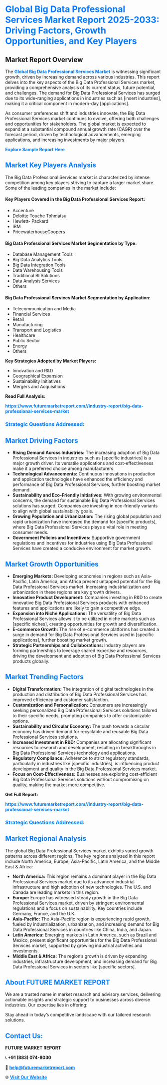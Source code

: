 <h1 style="color: #007BFF;">Global Big Data Professional Services Market Report 2025-2033: Driving Factors, Growth Opportunities, and Key Players</h1>

<section id="overview">
<h2>Market Report Overview</h2>
<p>The <a href="https://www.futuremarketreport.com//industry-report/big-data-professional-services-market" style="color: #007BFF; text-decoration: none;"><strong>Global Big Data Professional Services Market</strong></a> is witnessing significant growth, driven by increasing demand across various industries. This report delves into the key aspects of the Big Data Professional Services market, providing a comprehensive analysis of its current status, future potential, and challenges. The demand for Big Data Professional Services has surged due to its wide-ranging applications in industries such as [insert industries], making it a critical component in modern-day [applications].</p>
<p>As consumer preferences shift and industries innovate, the Big Data Professional Services market continues to evolve, offering both challenges and opportunities for stakeholders. The global market is expected to expand at a substantial compound annual growth rate (CAGR) over the forecast period, driven by technological advancements, emerging applications, and increasing investments by major players.</p>
</section>

<section id="overview">
<p><a href="https://www.futuremarketreport.com//request-sample/reportId=64150" style="color: #007BFF; text-decoration: none;"><strong>Explore Sample Report Here</strong></a></p>
</section>

<section id="key-players">
<h2 style="color: #007BFF;">Market Key Players Analysis</h2>
<p>The Big Data Professional Services market is characterized by intense competition among key players striving to capture a larger market share. Some of the leading companies in the market include:</p>
<h4>Key Players Covered in the Big Data Professional Services Report:</h4>
<ul><li>Accenture</li><li>Deloitte Touche Tohmatsu</li><li>Hewlett- Packard</li><li>IBM</li><li>PricewaterhouseCoopers</li></ul>
<h4>Big Data Professional Services Market Segmentation by Type:</h4>
<ul><li>Database Management Tools</li><li>Big Data Analytics Tools</li><li>Big Data Integration Tools</li><li>Data Warehousing Tools</li><li>Traditional BI Solutions</li><li>Data Analysis Services</li><li>Others</li></ul>

<h4>Big Data Professional Services Market Segmentation by Application:</h4>
<ul><li>Telecommunication and Media</li><li>Financial Services</li><li>Retail</li><li>Manufacturing</li><li>Transport and Logistics</li><li>Healthcare</li><li>Public Sector</li><li>Energy</li><li>Others</li></ul>
<p><strong>Key Strategies Adopted by Market Players:</strong></p>
<ul>
<li>Innovation and R&D</li>
<li>Geographical Expansion</li>
<li>Sustainability Initiatives</li>
<li>Mergers and Acquisitions</li>
</ul>
</section>

<section>
<p><strong>Read Full Analysis: </strong></p><a href="https://www.futuremarketreport.com//industry-report/big-data-professional-services-market" style="color: #007BFF; text-decoration: none;"><strong>https://www.futuremarketreport.com//industry-report/big-data-professional-services-market</strong></a>
<h3 style="color: #007BFF;">Strategic Questions Addressed:</h3>
</section>

<section id="driving-factors">
<h2 style="color: #007BFF;">Market Driving Factors</h2>
<ul>
<li><strong>Rising Demand Across Industries:</strong> The increasing adoption of Big Data Professional Services in industries such as [specific industries] is a major growth driver. Its versatile applications and cost-effectiveness make it a preferred choice among manufacturers.</li>
<li><strong>Technological Advancements:</strong> Continuous innovations in production and application technologies have enhanced the efficiency and performance of Big Data Professional Services, further boosting market demand.</li>
<li><strong>Sustainability and Eco-Friendly Initiatives:</strong> With growing environmental concerns, the demand for sustainable Big Data Professional Services solutions has surged. Companies are investing in eco-friendly variants to align with global sustainability goals.</li>
<li><strong>Growing Population and Urbanization:</strong> The rising global population and rapid urbanization have increased the demand for [specific products], where Big Data Professional Services plays a vital role in meeting consumer needs.</li>
<li><strong>Government Policies and Incentives:</strong> Supportive government regulations and incentives for industries using Big Data Professional Services have created a conducive environment for market growth.</li>
</ul>
</section>

<section id="growth-opportunities">
<h2 style="color: #007BFF;">Market Growth Opportunities</h2>
<ul>
<li><strong>Emerging Markets:</strong> Developing economies in regions such as Asia-Pacific, Latin America, and Africa present untapped potential for the Big Data Professional Services market. Increasing industrialization and urbanization in these regions are key growth drivers.</li>
<li><strong>Innovative Product Development:</strong> Companies investing in R&D to create innovative Big Data Professional Services products with enhanced features and applications are likely to gain a competitive edge.</li>
<li><strong>Expansion into Niche Applications:</strong> The versatility of Big Data Professional Services allows it to be utilized in niche markets such as [specific niches], creating opportunities for growth and diversification.</li>
<li><strong>E-commerce Growth:</strong> The rise of e-commerce platforms has created a surge in demand for Big Data Professional Services used in [specific applications], further boosting market growth.</li>
<li><strong>Strategic Partnerships and Collaborations:</strong> Industry players are forming partnerships to leverage shared expertise and resources, driving the development and adoption of Big Data Professional Services products globally.</li>
</ul>
</section>

<section id="trending-factors">
<h2 style="color: #007BFF;">Market Trending Factors</h2>
<ul>
<li><strong>Digital Transformation:</strong> The integration of digital technologies in the production and distribution of Big Data Professional Services has improved efficiency and customer satisfaction.</li>
<li><strong>Customization and Personalization:</strong> Consumers are increasingly seeking personalized Big Data Professional Services solutions tailored to their specific needs, prompting companies to offer customizable options.</li>
<li><strong>Sustainability and Circular Economy:</strong> The push towards a circular economy has driven demand for recyclable and reusable Big Data Professional Services solutions.</li>
<li><strong>Increased Investment in R&D:</strong> Companies are allocating significant resources to research and development, resulting in breakthroughs in Big Data Professional Services technology and applications.</li>
<li><strong>Regulatory Compliance:</strong> Adherence to strict regulatory standards, particularly in industries like [specific industries], is influencing product development and quality in the Big Data Professional Services market.</li>
<li><strong>Focus on Cost-Effectiveness:</strong> Businesses are exploring cost-efficient Big Data Professional Services solutions without compromising on quality, making the market more competitive.</li>
</ul>
</section>

<section>
<p><strong>Get Full Report: </strong></p><a href="https://www.futuremarketreport.com//industry-report/big-data-professional-services-market" style="color: #007BFF; text-decoration: none;"><strong>https://www.futuremarketreport.com//industry-report/big-data-professional-services-market</strong></a>
<h3 style="color: #007BFF;">Strategic Questions Addressed:</h3>
</section>


<section id="regional-analysis">
<h2 style="color: #007BFF;">Market Regional Analysis</h2>
<p>The global Big Data Professional Services market exhibits varied growth patterns across different regions. The key regions analyzed in this report include North America, Europe, Asia-Pacific, Latin America, and the Middle East & Africa:</p>
<ul>
<li><strong>North America:</strong> This region remains a dominant player in the Big Data Professional Services market due to its advanced industrial infrastructure and high adoption of new technologies. The U.S. and Canada are leading markets in this region.</li>
<li><strong>Europe:</strong> Europe has witnessed steady growth in the Big Data Professional Services market, driven by stringent environmental regulations and a focus on sustainability. Key countries include Germany, France, and the U.K.</li>
<li><strong>Asia-Pacific:</strong> The Asia-Pacific region is experiencing rapid growth, fueled by industrialization, urbanization, and increasing demand for Big Data Professional Services in countries like China, India, and Japan.</li>
<li><strong>Latin America:</strong> Emerging markets in Latin America, such as Brazil and Mexico, present significant opportunities for the Big Data Professional Services market, supported by growing industrial activities and investments.</li>
<li><strong>Middle East & Africa:</strong> The region’s growth is driven by expanding industries, infrastructure development, and increasing demand for Big Data Professional Services in sectors like [specific sectors].</li>
</ul>
</section>

<footer>
<h2 style="color: #007BFF;">About FUTURE MARKET REPORT</h2>
<p>We are a trusted name in market research and advisory services, delivering actionable insights and strategic support to businesses across diverse industries. Our expertise lies in offering:</p>

<p>Stay ahead in today’s competitive landscape with our tailored research solutions.</p>

<h2 style="color: #007BFF;">Contact Us:</h2>
<p><strong>FUTURE MARKET REPORT</strong></p>
<p>📞 <strong>+91 (883) 074-8030</strong></p>
<p>📧 <strong><a href="mailto:help@futuremarketreport.com" style="color: #007BFF;">help@futuremarketreport.com</a></strong></p>
<p>🌐 <strong><a href="https://www.futuremarketreport.com/" style="color: #007BFF;">Visit Our Website</a></strong></p>
</footer>